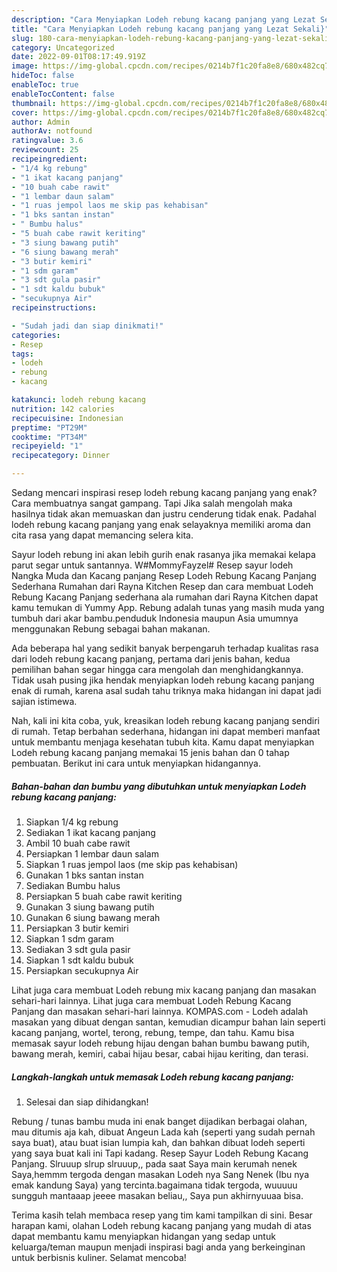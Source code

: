 ```yaml
---
description: "Cara Menyiapkan Lodeh rebung kacang panjang yang Lezat Sekali}"
title: "Cara Menyiapkan Lodeh rebung kacang panjang yang Lezat Sekali}"
slug: 180-cara-menyiapkan-lodeh-rebung-kacang-panjang-yang-lezat-sekali
category: Uncategorized
date: 2022-09-01T08:17:49.919Z
image: https://img-global.cpcdn.com/recipes/0214b7f1c20fa8e8/680x482cq70/lodeh-rebung-kacang-panjang-foto-resep-utama.jpg
hideToc: false
enableToc: true
enableTocContent: false
thumbnail: https://img-global.cpcdn.com/recipes/0214b7f1c20fa8e8/680x482cq70/lodeh-rebung-kacang-panjang-foto-resep-utama.jpg
cover: https://img-global.cpcdn.com/recipes/0214b7f1c20fa8e8/680x482cq70/lodeh-rebung-kacang-panjang-foto-resep-utama.jpg
author: Admin
authorAv: notfound
ratingvalue: 3.6
reviewcount: 25
recipeingredient:
- "1/4 kg rebung"
- "1 ikat kacang panjang"
- "10 buah cabe rawit"
- "1 lembar daun salam"
- "1 ruas jempol laos me skip pas kehabisan"
- "1 bks santan instan"
- " Bumbu halus"
- "5 buah cabe rawit keriting"
- "3 siung bawang putih"
- "6 siung bawang merah"
- "3 butir kemiri"
- "1 sdm garam"
- "3 sdt gula pasir"
- "1 sdt kaldu bubuk"
- "secukupnya Air"
recipeinstructions:

- "Sudah jadi dan siap dinikmati!"
categories:
- Resep
tags:
- lodeh
- rebung
- kacang

katakunci: lodeh rebung kacang 
nutrition: 142 calories
recipecuisine: Indonesian
preptime: "PT29M"
cooktime: "PT34M"
recipeyield: "1"
recipecategory: Dinner

---
```



Sedang mencari inspirasi resep lodeh rebung kacang panjang yang enak? Cara membuatnya sangat gampang. Tapi Jika salah mengolah maka hasilnya tidak akan memuaskan dan justru cenderung tidak enak. Padahal lodeh rebung kacang panjang yang enak selayaknya memiliki aroma dan cita rasa yang dapat memancing selera kita.


Sayur lodeh rebung ini akan lebih gurih enak rasanya jika memakai kelapa parut segar untuk santannya. W#MommyFayzel# Resep sayur lodeh Nangka Muda dan Kacang panjang Resep Lodeh Rebung Kacang Panjang Sederhana Rumahan dari Rayna Kitchen Resep dan cara membuat Lodeh Rebung Kacang Panjang sederhana ala rumahan dari Rayna Kitchen dapat kamu temukan di Yummy App. Rebung adalah tunas yang masih muda yang tumbuh dari akar bambu.penduduk Indonesia maupun Asia umumnya menggunakan Rebung sebagai bahan makanan.

Ada beberapa hal yang sedikit banyak berpengaruh terhadap kualitas rasa dari lodeh rebung kacang panjang, pertama dari jenis bahan, kedua pemilihan bahan segar hingga cara mengolah dan menghidangkannya. Tidak usah pusing jika hendak menyiapkan lodeh rebung kacang panjang enak di rumah, karena asal sudah tahu triknya maka hidangan ini dapat jadi sajian istimewa.


Nah, kali ini kita coba, yuk, kreasikan lodeh rebung kacang panjang sendiri di rumah. Tetap berbahan sederhana, hidangan ini dapat memberi manfaat untuk membantu menjaga kesehatan tubuh kita. Kamu dapat menyiapkan Lodeh rebung kacang panjang memakai 15 jenis bahan dan 0 tahap pembuatan. Berikut ini cara untuk menyiapkan hidangannya.

<!--inarticleads1-->

##### Bahan-bahan dan bumbu yang dibutuhkan untuk menyiapkan Lodeh rebung kacang panjang:

1. Siapkan 1/4 kg rebung
1. Sediakan 1 ikat kacang panjang
1. Ambil 10 buah cabe rawit
1. Persiapkan 1 lembar daun salam
1. Siapkan 1 ruas jempol laos (me skip pas kehabisan)
1. Gunakan 1 bks santan instan
1. Sediakan  Bumbu halus
1. Persiapkan 5 buah cabe rawit keriting
1. Gunakan 3 siung bawang putih
1. Gunakan 6 siung bawang merah
1. Persiapkan 3 butir kemiri
1. Siapkan 1 sdm garam
1. Sediakan 3 sdt gula pasir
1. Siapkan 1 sdt kaldu bubuk
1. Persiapkan secukupnya Air


Lihat juga cara membuat Lodeh rebung mix kacang panjang dan masakan sehari-hari lainnya. Lihat juga cara membuat Lodeh Rebung Kacang Panjang dan masakan sehari-hari lainnya. KOMPAS.com - Lodeh adalah masakan yang dibuat dengan santan, kemudian dicampur bahan lain seperti kacang panjang, wortel, terong, rebung, tempe, dan tahu. Kamu bisa memasak sayur lodeh rebung hijau dengan bahan bumbu bawang putih, bawang merah, kemiri, cabai hijau besar, cabai hijau keriting, dan terasi. 

<!--inarticleads2-->

##### Langkah-langkah untuk memasak Lodeh rebung kacang panjang:


1. Selesai dan siap dihidangkan!

Rebung / tunas bambu muda ini enak banget dijadikan berbagai olahan, mau ditumis aja kah, dibuat Angeun Lada kah (seperti yang sudah pernah saya buat), atau buat isian lumpia kah, dan bahkan dibuat lodeh seperti yang saya buat kali ini Tapi kadang. Resep Sayur Lodeh Rebung Kacang Panjang. Slruuup slrup slruuup,, pada saat Saya main kerumah nenek Saya,hemmm tergoda dengan masakan Lodeh nya Sang Nenek (Ibu nya emak kandung Saya) yang tercinta.bagaimana tidak tergoda, wuuuuu sungguh mantaaap jeeee masakan beliau,, Saya pun akhirnyuuaa bisa. 

Terima kasih telah membaca resep yang tim kami tampilkan di sini. Besar harapan kami, olahan Lodeh rebung kacang panjang yang mudah di atas dapat membantu kamu menyiapkan hidangan yang sedap untuk keluarga/teman maupun menjadi inspirasi bagi anda yang berkeinginan untuk berbisnis kuliner. Selamat mencoba!
